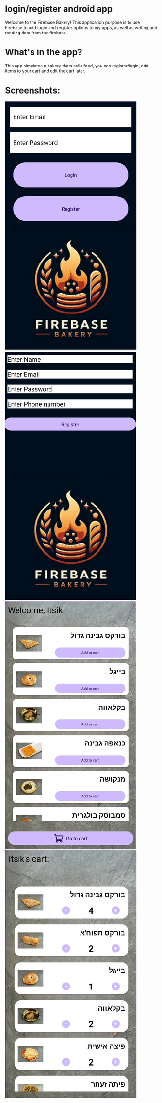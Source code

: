 # login/register android app
Welcome to the Firebase Bakery! This application purpose is to use Firebase to add login and register options to my apps, as well as writing and reading data from the firebase.

# What's in the app?
This app simulates a bakery thats sells food, you can register/login, add items to your cart and edit the cart later.

# Screenshots:
![Screenshot 1](/firebasetest%20pics/1.png)
![Screenshot 2](/firebasetest%20pics/2.png)
![Screenshot 3](/firebasetest%20pics/3.png)
![Screenshot 4](/firebasetest%20pics/4.png)

